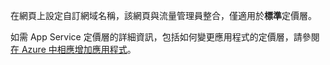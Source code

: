 在網頁上設定自訂網域名稱，該網頁與流量管理員整合，僅適用於**標準**定價層。  

如需 App Service 定價層的詳細資訊，包括如何變更應用程式的定價層，請參閱[在 Azure 中相應增加應用程式](../articles/app-service/web-sites-scale.md)。

